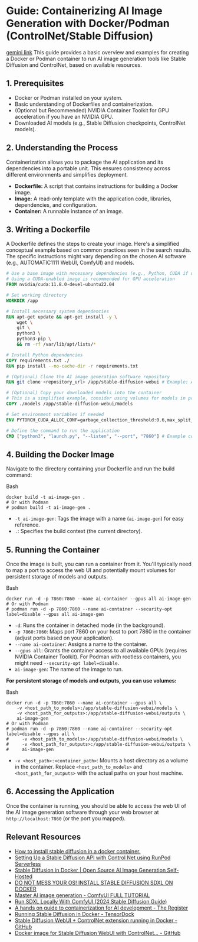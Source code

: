 # Guide: Containerizing AI Image Generation with Docker/Podman (ControlNet/Stable Diffusion)
[gemini link](https://g.co/gemini/share/0a7af2c522b2)
This guide provides a basic overview and examples for creating a Docker or Podman container to run AI image generation tools like Stable Diffusion and ControlNet, based on available resources.

## 1. Prerequisites

* Docker or Podman installed on your system.
* Basic understanding of Dockerfiles and containerization.
* (Optional but Recommended) NVIDIA Container Toolkit for GPU acceleration if you have an NVIDIA GPU.
* Downloaded AI models (e.g., Stable Diffusion checkpoints, ControlNet models).

## 2. Understanding the Process

Containerization allows you to package the AI application and its dependencies into a portable unit. This ensures consistency across different environments and simplifies deployment.

* **Dockerfile:** A script that contains instructions for building a Docker image.
* **Image:** A read-only template with the application code, libraries, dependencies, and configuration.
* **Container:** A runnable instance of an image.

## 3. Writing a Dockerfile

A Dockerfile defines the steps to create your image. Here's a simplified conceptual example based on common practices seen in the search results. The specific instructions might vary depending on the chosen AI software (e.g., AUTOMATIC1111 WebUI, ComfyUI) and models.

```dockerfile
# Use a base image with necessary dependencies (e.g., Python, CUDA if using GPU)
# Using a CUDA-enabled image is recommended for GPU acceleration
FROM nvidia/cuda:11.8.0-devel-ubuntu22.04

# Set working directory
WORKDIR /app

# Install necessary system dependencies
RUN apt-get update && apt-get install -y \
    wget \
    git \
    python3 \
    python3-pip \
    && rm -rf /var/lib/apt/lists/*

# Install Python dependencies
COPY requirements.txt ./
RUN pip install --no-cache-dir -r requirements.txt

# (Optional) Clone the AI image generation software repository
RUN git clone <repository_url> /app/stable-diffusion-webui # Example: AUTOMATIC1111

# (Optional) Copy your downloaded models into the container
# This is a simplified example, consider using volumes for models in production
COPY ./models /app/stable-diffusion-webui/models

# Set environment variables if needed
ENV PYTORCH_CUDA_ALLOC_CONF=garbage_collection_threshold:0.6,max_split_size_mb:128

# Define the command to run the application
CMD ["python3", "launch.py", "--listen", "--port", "7860"] # Example command for AUTOMATIC1111
```

## 4. Building the Docker Image

Navigate to the directory containing your Dockerfile and run the build command:

Bash

```
docker build -t ai-image-gen .
# Or with Podman
# podman build -t ai-image-gen .
```

- `-t ai-image-gen`: Tags the image with a name (`ai-image-gen`) for easy reference.
- `.`: Specifies the build context (the current directory).

## 5. Running the Container

Once the image is built, you can run a container from it. You'll typically need to map a port to access the web UI and potentially mount volumes for persistent storage of models and outputs.

Bash

```
docker run -d -p 7860:7860 --name ai-container --gpus all ai-image-gen
# Or with Podman
# podman run -d -p 7860:7860 --name ai-container --security-opt label=disable --gpus all ai-image-gen
```

- `-d`: Runs the container in detached mode (in the background).
- `-p 7860:7860`: Maps port 7860 on your host to port 7860 in the container (adjust ports based on your application).
- `--name ai-container`: Assigns a name to the container.
- `--gpus all`: Grants the container access to all available GPUs (requires NVIDIA Container Toolkit). For Podman with rootless containers, you might need `--security-opt label=disable`.
- `ai-image-gen`: The name of the image to run.

**For persistent storage of models and outputs, you can use volumes:**

Bash

```
docker run -d -p 7860:7860 --name ai-container --gpus all \
    -v <host_path_to_models>:/app/stable-diffusion-webui/models \
    -v <host_path_for_outputs>:/app/stable-diffusion-webui/outputs \
    ai-image-gen
# Or with Podman
# podman run -d -p 7860:7860 --name ai-container --security-opt label=disable --gpus all \
#     -v <host_path_to_models>:/app/stable-diffusion-webui/models \
#     -v <host_path_for_outputs>:/app/stable-diffusion-webui/outputs \
#     ai-image-gen
```

- `-v <host_path>:<container_path>`: Mounts a host directory as a volume in the container. Replace `<host_path_to_models>` and `<host_path_for_outputs>` with the actual paths on your host machine.

## 6. Accessing the Application

Once the container is running, you should be able to access the web UI of the AI image generation software through your web browser at `http://localhost:7860` (or the port you mapped).

## Relevant Resources

- [How to install stable diffusion in a docker container.](http://www.youtube.com/watch?v=Pgo4XeCcK0U)
- [Setting Up a Stable Diffusion API with Control Net using RunPod Serverless](http://www.youtube.com/watch?v=gv6F9Vnd6io)
- [Stable Diffusion in Docker | Open Source AI Image Generation Self-Hosted](http://www.youtube.com/watch?v=mvJJ5L7n384)
- [DO NOT MESS YOUR OS! INSTALL STABLE DIFFUSION SDXL ON DOCKER](http://www.youtube.com/watch?v=UK5voJDLbZA)
- [Master AI image generation - ComfyUI FULL TUTORIAL](http://www.youtube.com/watch?v=g74Cq9Ip2ik)
- [Run SDXL Locally With ComfyUI (2024 Stable Diffusion Guide)](http://www.youtube.com/watch?v=9k-yb83ZHfc)
- [A hands on guide to containerization for AI development - The Register](https://www.theregister.com/2024/07/07/containerize_ai_apps/)
- [Running Stable Diffusion in Docker - TensorDock](https://docs.tensordock.com/virtual-machines/running-stable-diffusion-in-docker)
- [Stable Diffusion WebUI + ControlNet extension running in Docker - GitHub](https://github.com/kalaspuff/stable-diffusion-webui-controlnet-docker)
- [Docker image for Stable Diffusion WebUI with ControlNet... - GitHub](https://github.com/ashleykleynhans/stable-diffusion-docker)